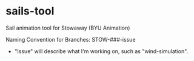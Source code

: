 # sails-tool
Sail animation tool for Stowaway (BYU Animation)

Naming Convention for Branches: STOW-###-issue
- "Issue" will describe what I'm working on, such as "wind-simulation". 
